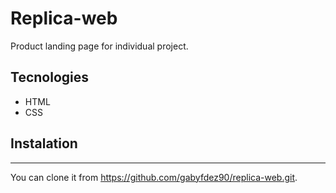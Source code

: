 # Replica-web

Product landing page for individual project.

## Tecnologies
* HTML
* CSS

## Instalation
***
You can clone it from https://github.com/gabyfdez90/replica-web.git. 
```

